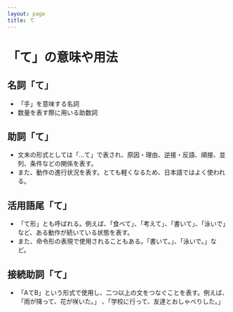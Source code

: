 ```yaml
---
layout: page
title: て
---
```

# 「て」の意味や用法

## 名詞「て」

- 「手」を意味する名詞
- 数量を表す際に用いる助数詞

## 助詞「て」

- 文末の形式としては「...て」で表され、原因・理由、逆接・反語、順接、並列、条件などの関係を表す。
- また、動作の進行状況を表す。とても軽くなるため、日本語ではよく使われる。

## 活用語尾「て」

- 「て形」とも呼ばれる。例えば、「食べて」、「考えて」、「書いて」、「泳いで」など、ある動作が続いている状態を表す。
- また、命令形の表現で使用されることもある。「書いて。」、「泳いで。」など。

## 接続助詞「て」

- 「AてB」という形式で使用し、二つ以上の文をつなぐことを表す。例えば、「雨が降って、花が咲いた。」 、「学校に行って、友達とおしゃべりした。」